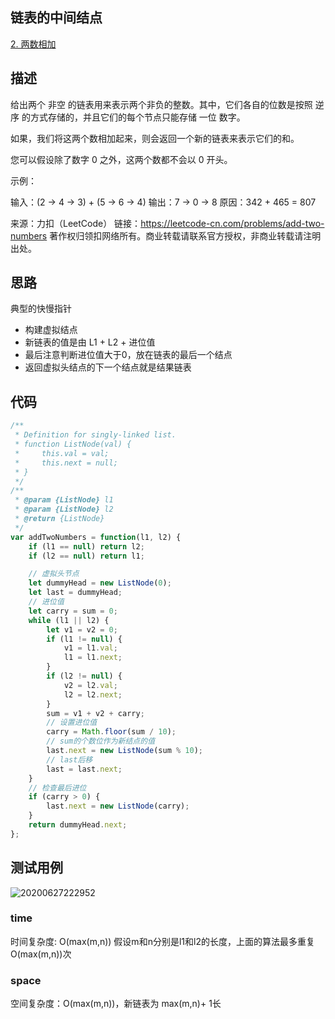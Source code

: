 ## 链表的中间结点
[2. 两数相加](https://leetcode-cn.com/problems/add-two-numbers/)

## 描述

给出两个 非空 的链表用来表示两个非负的整数。其中，它们各自的位数是按照 逆序 的方式存储的，并且它们的每个节点只能存储 一位 数字。

如果，我们将这两个数相加起来，则会返回一个新的链表来表示它们的和。

您可以假设除了数字 0 之外，这两个数都不会以 0 开头。

示例：

输入：(2 -> 4 -> 3) + (5 -> 6 -> 4)
输出：7 -> 0 -> 8
原因：342 + 465 = 807

来源：力扣（LeetCode）
链接：https://leetcode-cn.com/problems/add-two-numbers
著作权归领扣网络所有。商业转载请联系官方授权，非商业转载请注明出处。

## 思路

典型的快慢指针
- 构建虚拟结点
- 新链表的值是由 L1 + L2 + 进位值
- 最后注意判断进位值大于0，放在链表的最后一个结点
- 返回虚拟头结点的下一个结点就是结果链表


## 代码

```js
/**
 * Definition for singly-linked list.
 * function ListNode(val) {
 *     this.val = val;
 *     this.next = null;
 * }
 */
/**
 * @param {ListNode} l1
 * @param {ListNode} l2
 * @return {ListNode}
 */
var addTwoNumbers = function(l1, l2) {
    if (l1 == null) return l2;
    if (l2 == null) return l1;

    // 虚拟头节点
    let dummyHead = new ListNode(0);
    let last = dummyHead;
    // 进位值
    let carry = sum = 0;
    while (l1 || l2) {
        let v1 = v2 = 0;
        if (l1 != null) {
            v1 = l1.val;
            l1 = l1.next;
        }
        if (l2 != null) {
            v2 = l2.val;
            l2 = l2.next;
        }
        sum = v1 + v2 + carry;
        // 设置进位值
        carry = Math.floor(sum / 10);
        // sum的个数位作为新结点的值
        last.next = new ListNode(sum % 10);
        // last后移
        last = last.next;
    }
    // 检查最后进位
    if (carry > 0) {
        last.next = new ListNode(carry);
    }
    return dummyHead.next;
};
```

## 测试用例

![20200627222952](https://hzy-1301560453.cos.ap-shanghai.myqcloud.com/2020/pictures/20200627222952.png)
### time
时间复杂度: O(max(m,n)) 假设m和n分别是l1和l2的长度，上面的算法最多重复O(max(m,n))次
### space
空间复杂度：O(max(m,n))，新链表为 max(m,n)+ 1长